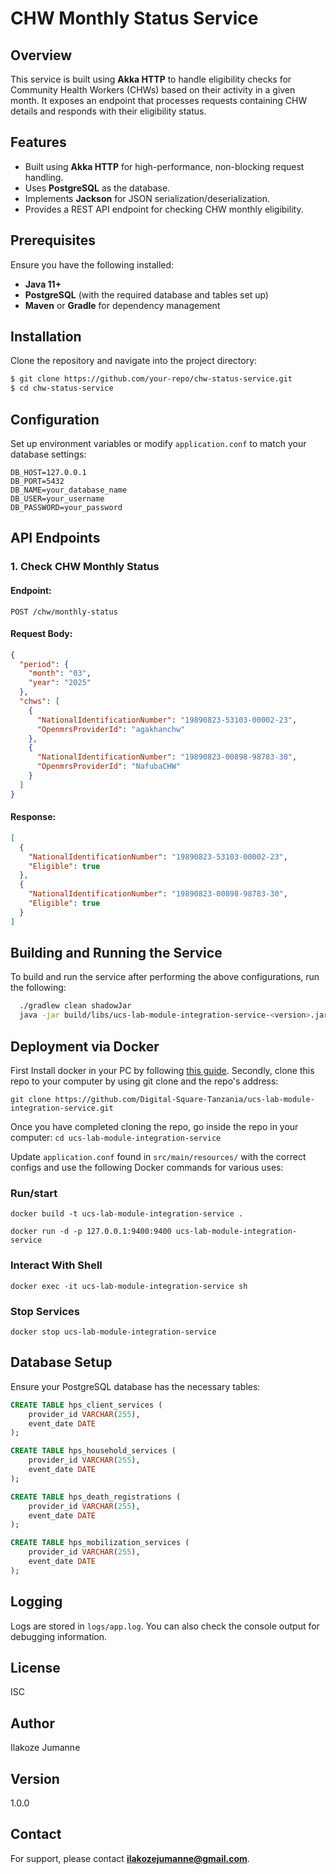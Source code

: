 # CHW Monthly Status Service

## Overview
This service is built using **Akka HTTP** to handle eligibility checks for Community Health Workers (CHWs) based on their activity in a given month. It exposes an endpoint that processes requests containing CHW details and responds with their eligibility status.

## Features
- Built using **Akka HTTP** for high-performance, non-blocking request handling.
- Uses **PostgreSQL** as the database.
- Implements **Jackson** for JSON serialization/deserialization.
- Provides a REST API endpoint for checking CHW monthly eligibility.

## Prerequisites
Ensure you have the following installed:
- **Java 11+**
- **PostgreSQL** (with the required database and tables set up)
- **Maven** or **Gradle** for dependency management

## Installation
Clone the repository and navigate into the project directory:
```sh
$ git clone https://github.com/your-repo/chw-status-service.git
$ cd chw-status-service
```

## Configuration
Set up environment variables or modify `application.conf` to match your database settings:

```
DB_HOST=127.0.0.1
DB_PORT=5432
DB_NAME=your_database_name
DB_USER=your_username
DB_PASSWORD=your_password
```

## API Endpoints

### 1. Check CHW Monthly Status
#### Endpoint:
```http
POST /chw/monthly-status
```
#### Request Body:
```json
{
  "period": {
    "month": "03",
    "year": "2025"
  },
  "chws": [
    {
      "NationalIdentificationNumber": "19890823-53103-00002-23",
      "OpenmrsProviderId": "agakhanchw"
    },
    {
      "NationalIdentificationNumber": "19890823-00898-98783-30",
      "OpenmrsProviderId": "NafubaCHW"
    }
  ]
}
```
#### Response:
```json
[
  {
    "NationalIdentificationNumber": "19890823-53103-00002-23",
    "Eligible": true
  },
  {
    "NationalIdentificationNumber": "19890823-00898-98783-30",
    "Eligible": true
  }
]
```

## Building and Running the Service
To build and run the service after performing the above configurations, run the following:
```sh
  ./gradlew clean shadowJar
  java -jar build/libs/ucs-lab-module-integration-service-<version>.jar
```

## Deployment via Docker

First Install docker in your PC by following [this guide](https://docs.docker.com/engine/install/). Secondly, clone this repo to your computer by using git clone and the repo's address:

`git clone https://github.com/Digital-Square-Tanzania/ucs-lab-module-integration-service.git`

Once you have completed cloning the repo, go inside the repo in your computer: `cd ucs-lab-module-integration-service`

Update `application.conf` found in `src/main/resources/` with the correct configs and use the following Docker commands for various uses:

### Run/start
`docker build -t ucs-lab-module-integration-service .`

`docker run -d -p 127.0.0.1:9400:9400 ucs-lab-module-integration-service`

### Interact With Shell

`docker exec -it ucs-lab-module-integration-service sh`

### Stop Services

`docker stop ucs-lab-module-integration-service`

## Database Setup
Ensure your PostgreSQL database has the necessary tables:
```sql
CREATE TABLE hps_client_services (
    provider_id VARCHAR(255),
    event_date DATE
);

CREATE TABLE hps_household_services (
    provider_id VARCHAR(255),
    event_date DATE
);

CREATE TABLE hps_death_registrations (
    provider_id VARCHAR(255),
    event_date DATE
);

CREATE TABLE hps_mobilization_services (
    provider_id VARCHAR(255),
    event_date DATE
);
```

## Logging
Logs are stored in `logs/app.log`. You can also check the console output for debugging information.

## License
ISC

## Author
Ilakoze Jumanne

## Version
1.0.0

## Contact
For support, please contact **ilakozejumanne@gmail.com**.

